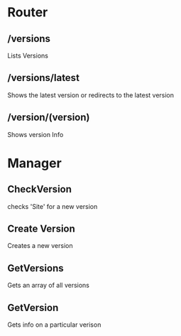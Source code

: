 # Router

## /versions
Lists Versions

## /versions/latest
Shows the latest version
or redirects to the latest version

## /version/(version)
Shows version Info


# Manager
## CheckVersion
checks 'Site' for a new version

## Create Version
Creates a new version

## GetVersions
Gets an array of all versions

## GetVersion
Gets info on a particular verison